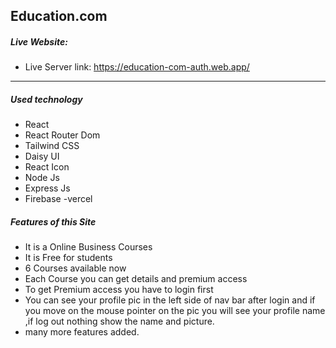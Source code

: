 ## Education.com

##### Live Website:

- Live Server link: https://education-com-auth.web.app/

---

##### Used technology

- React
- React Router Dom
- Tailwind CSS
- Daisy UI
- React Icon
- Node Js
- Express Js
- Firebase
  -vercel

##### Features of this Site

- It is a Online Business Courses
- It is Free for students
- 6 Courses available now
- Each Course you can get details and premium access
- To get Premium access you have to login first
- You can see your profile pic in the left side of nav bar after login and if you move on the mouse pointer on the pic you will see your profile name ,if log out nothing show the name and picture.
- many more features added.
